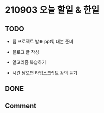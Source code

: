 # 210903 오늘 할일 & 한일

## TODO

- 팀 프로젝트 발표 ppt및 대본 준비

- 블로그 글 작성

- 알고리즘 복습하기

- 시간 남으면 타입스크립트 강의 듣기

## DONE

## Comment
